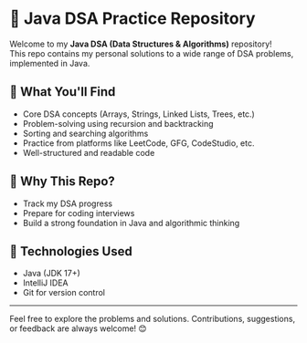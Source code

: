 # 🧠 Java DSA Practice Repository

Welcome to my **Java DSA (Data Structures & Algorithms)** repository!  
This repo contains my personal solutions to a wide range of DSA problems, implemented in Java.

## 📌 What You'll Find
- Core DSA concepts (Arrays, Strings, Linked Lists, Trees, etc.)
- Problem-solving using recursion and backtracking
- Sorting and searching algorithms
- Practice from platforms like LeetCode, GFG, CodeStudio, etc.
- Well-structured and readable code

## 🚀 Why This Repo?
- Track my DSA progress
- Prepare for coding interviews
- Build a strong foundation in Java and algorithmic thinking

## 🔧 Technologies Used
- Java (JDK 17+)
- IntelliJ IDEA
- Git for version control

---

Feel free to explore the problems and solutions. Contributions, suggestions, or feedback are always welcome! 😊
